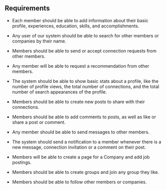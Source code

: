 ## Requirements


- Each member should be able to add information about their basic profile, experiences, education, skills, and 
accomplishments.

- Any user of our system should be able to search for other members or companies by their name.

- Members should be able to send or accept connection requests from other members.

- Any member will be able to request a recommendation from other members.

- The system should be able to show basic stats about a profile, like the number of profile views, the total number of connections, and the total number of search appearances of the profile.

- Members should be able to create new posts to share with their connections.

- Members should be able to add comments to posts, as well as like or share a post or comment.

- Any member should be able to send messages to other members.

- The system should send a notification to a member whenever there is a new message, connection invitation or a comment on their post.

- Members will be able to create a page for a Company and add job postings.

- Members should be able to create groups and join any group they like.

- Members should be able to follow other members or companies.
